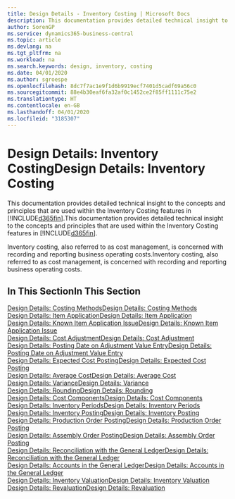 ```yaml
---
title: Design Details - Inventory Costing | Microsoft Docs
description: This documentation provides detailed technical insight to the concepts and principles that are used within the Inventory Costing features in Business Central.
author: SorenGP
ms.service: dynamics365-business-central
ms.topic: article
ms.devlang: na
ms.tgt_pltfrm: na
ms.workload: na
ms.search.keywords: design, inventory, costing
ms.date: 04/01/2020
ms.author: sgroespe
ms.openlocfilehash: 8dc7f7ac1e9f1d6b9919ecf7401d5cadf69a56c0
ms.sourcegitcommit: 88e4b30eaf6fa32af0c1452ce2f85ff1111c75e2
ms.translationtype: HT
ms.contentlocale: en-GB
ms.lasthandoff: 04/01/2020
ms.locfileid: "3185307"
---
```

# <a name="design-details-inventory-costing"></a><span data-ttu-id="c8318-103">Design Details: Inventory Costing</span><span class="sxs-lookup"><span data-stu-id="c8318-103">Design Details: Inventory Costing</span></span>
<span data-ttu-id="c8318-104">This documentation provides detailed technical insight to the concepts and principles that are used within the Inventory Costing features in [!INCLUDE[d365fin](includes/d365fin_md.md)].</span><span class="sxs-lookup"><span data-stu-id="c8318-104">This documentation provides detailed technical insight to the concepts and principles that are used within the Inventory Costing features in [!INCLUDE[d365fin](includes/d365fin_md.md)].</span></span>  

<span data-ttu-id="c8318-105">Inventory costing, also referred to as cost management, is concerned with recording and reporting business operating costs.</span><span class="sxs-lookup"><span data-stu-id="c8318-105">Inventory costing, also referred to as cost management, is concerned with recording and reporting business operating costs.</span></span>  

## <a name="in-this-section"></a><span data-ttu-id="c8318-106">In This Section</span><span class="sxs-lookup"><span data-stu-id="c8318-106">In This Section</span></span>  
[<span data-ttu-id="c8318-107">Design Details: Costing Methods</span><span class="sxs-lookup"><span data-stu-id="c8318-107">Design Details: Costing Methods</span></span>](design-details-costing-methods.md)  
[<span data-ttu-id="c8318-108">Design Details: Item Application</span><span class="sxs-lookup"><span data-stu-id="c8318-108">Design Details: Item Application</span></span>](design-details-item-application.md)  
[<span data-ttu-id="c8318-109">Design Details: Known Item Application Issue</span><span class="sxs-lookup"><span data-stu-id="c8318-109">Design Details: Known Item Application Issue</span></span>](design-details-inventory-zero-level-open-item-ledger-entries.md)  
[<span data-ttu-id="c8318-110">Design Details: Cost Adjustment</span><span class="sxs-lookup"><span data-stu-id="c8318-110">Design Details: Cost Adjustment</span></span>](design-details-cost-adjustment.md)  
[<span data-ttu-id="c8318-111">Design Details: Posting Date on Adjustment Value Entry</span><span class="sxs-lookup"><span data-stu-id="c8318-111">Design Details: Posting Date on Adjustment Value Entry</span></span>](design-details-inventory-adjustment-value-entry-posting-date.md)  
[<span data-ttu-id="c8318-112">Design Details: Expected Cost Posting</span><span class="sxs-lookup"><span data-stu-id="c8318-112">Design Details: Expected Cost Posting</span></span>](design-details-expected-cost-posting.md)  
[<span data-ttu-id="c8318-113">Design Details: Average Cost</span><span class="sxs-lookup"><span data-stu-id="c8318-113">Design Details: Average Cost</span></span>](design-details-average-cost.md)  
[<span data-ttu-id="c8318-114">Design Details: Variance</span><span class="sxs-lookup"><span data-stu-id="c8318-114">Design Details: Variance</span></span>](design-details-variance.md)  
[<span data-ttu-id="c8318-115">Design Details: Rounding</span><span class="sxs-lookup"><span data-stu-id="c8318-115">Design Details: Rounding</span></span>](design-details-rounding.md)  
[<span data-ttu-id="c8318-116">Design Details: Cost Components</span><span class="sxs-lookup"><span data-stu-id="c8318-116">Design Details: Cost Components</span></span>](design-details-cost-components.md)  
[<span data-ttu-id="c8318-117">Design Details: Inventory Periods</span><span class="sxs-lookup"><span data-stu-id="c8318-117">Design Details: Inventory Periods</span></span>](design-details-inventory-periods.md)  
[<span data-ttu-id="c8318-118">Design Details: Inventory Posting</span><span class="sxs-lookup"><span data-stu-id="c8318-118">Design Details: Inventory Posting</span></span>](design-details-inventory-posting.md)  
[<span data-ttu-id="c8318-119">Design Details: Production Order Posting</span><span class="sxs-lookup"><span data-stu-id="c8318-119">Design Details: Production Order Posting</span></span>](design-details-production-order-posting.md)  
[<span data-ttu-id="c8318-120">Design Details: Assembly Order Posting</span><span class="sxs-lookup"><span data-stu-id="c8318-120">Design Details: Assembly Order Posting</span></span>](design-details-assembly-order-posting.md)  
[<span data-ttu-id="c8318-121">Design Details: Reconciliation with the General Ledger</span><span class="sxs-lookup"><span data-stu-id="c8318-121">Design Details: Reconciliation with the General Ledger</span></span>](design-details-reconciliation-with-the-general-ledger.md)  
[<span data-ttu-id="c8318-122">Design Details: Accounts in the General Ledger</span><span class="sxs-lookup"><span data-stu-id="c8318-122">Design Details: Accounts in the General Ledger</span></span>](design-details-accounts-in-the-general-ledger.md)  
[<span data-ttu-id="c8318-123">Design Details: Inventory Valuation</span><span class="sxs-lookup"><span data-stu-id="c8318-123">Design Details: Inventory Valuation</span></span>](design-details-inventory-valuation.md)  
[<span data-ttu-id="c8318-124">Design Details: Revaluation</span><span class="sxs-lookup"><span data-stu-id="c8318-124">Design Details: Revaluation</span></span>](design-details-revaluation.md)
